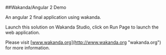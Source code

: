 ##Wakanda/Angular 2 Demo

An angular 2 final application using wakanda.

Launch this solution on Wakanda Studio, click on Run Page to launch the web application.

Please visit [www.wakanda.org](http://www.wakanda.org "wakanda.org") for more information.
